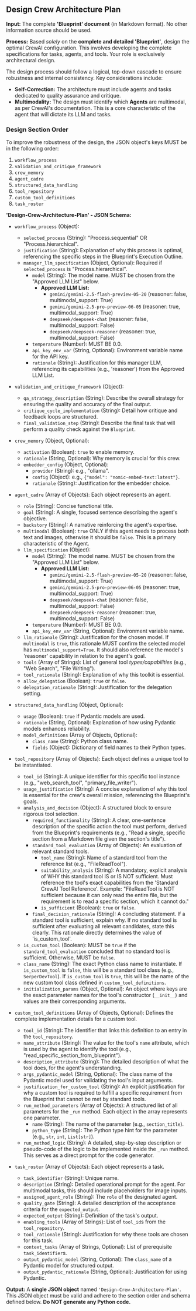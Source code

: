## Design Crew Architecture Plan

**Input:** The complete **'Blueprint' document** (in Markdown format). No other information source should be used.

**Process:** Based *solely* on the **complete and detailed 'Blueprint'**, design the optimal CrewAI configuration. This involves developing the complete specifications for tasks, agents, and tools. Your role is exclusively architectural design.

The design process should follow a logical, top-down cascade to ensure robustness and internal consistency. Key considerations include:
* **Self-Correction:** The architecture must include agents and tasks dedicated to quality assurance and critique.
* **Multimodality:** The design must identify which **Agents** are multimodal, as per CrewAI's documentation. This is a core characteristic of the agent that will dictate its LLM and tasks.

### **Design Section Order**

To improve the robustness of the design, the JSON object's keys MUST be in the following order:

1.  `workflow_process`
2.  `validation_and_critique_framework`
3.  `crew_memory`
4.  `agent_cadre`
5.  `structured_data_handling`
6.  `tool_repository`
7.  `custom_tool_definitions`
8.  `task_roster`

**'Design-Crew-Architecture-Plan' - JSON Schema:**

* `workflow_process` (Object):
    * `selected_process` (String): "Process.sequential" OR "Process.hierarchical".
    * `justification` (String): Explanation of why this process is optimal, referencing the specific steps in the Blueprint's Execution Outline.
    * `manager_llm_specification` (Object, Optional): Required if `selected_process` is "Process.hierarchical".
        * `model` (String): The model name. MUST be chosen from the "Approved LLM List" below.
            * **Approved LLM List:**
                * `gemini/gemini-2.5-flash-preview-05-20` (reasoner: false, multimodal_support: True)
                * `gemini/gemini-2.5-pro-preview-06-05` (reasoner: true, multimodal_support: True)
                * `deepseek/deepseek-chat` (reasoner: false, multimodal_support: False)
                * `deepseek/deepseek-reasoner` (reasoner: true, multimodal_support: False)
        * `temperature` (Number): MUST BE 0.0.
        * `api_key_env_var` (String, Optional): Environment variable name for the API key.
        * `rationale` (String): Justification for this manager LLM, referencing its capabilities (e.g., 'reasoner') from the Approved LLM List.

* `validation_and_critique_framework` (Object):
    * `qa_strategy_description` (String): Describe the overall strategy for ensuring the quality and accuracy of the final output.
    * `critique_cycle_implementation` (String): Detail how critique and feedback loops are structured.
    * `final_validation_step` (String): Describe the final task that will perform a quality check against the `Blueprint`.

* `crew_memory` (Object, Optional):
    * `activation` (Boolean): `true` to enable memory.
    * `rationale` (String, Optional): Why memory is crucial for this crew.
    * `embedder_config` (Object, Optional):
        * `provider` (String): e.g., "ollama".
        * `config` (Object): e.g., `{"model": "nomic-embed-text:latest"}`.
        * `rationale` (String): Justification for the embedder choice.

* `agent_cadre` (Array of Objects): Each object represents an agent.
    * `role` (String): Concise functional title.
    * `goal` (String): A single, focused sentence describing the agent's objective.
    * `backstory` (String): A narrative reinforcing the agent's expertise.
    * `multimodal` (Boolean): `true` ONLY if this agent needs to process both text and images, otherwise it should be `false`. This is a primary characteristic of the Agent.
    * `llm_specification` (Object):
        * `model` (String): The model name. MUST be chosen from the "Approved LLM List" below.
            * **Approved LLM List:**
                * `gemini/gemini-2.5-flash-preview-05-20` (reasoner: false, multimodal_support: True)
                * `gemini/gemini-2.5-pro-preview-06-05` (reasoner: true, multimodal_support: True)
                * `deepseek/deepseek-chat` (reasoner: false, multimodal_support: False)
                * `deepseek/deepseek-reasoner` (reasoner: true, multimodal_support: False)
        * `temperature` (Number): MUST BE 0.0.
        * `api_key_env_var` (String, Optional): Environment variable name.
    * `llm_rationale` (String): Justification for the chosen model. If `multimodal` is `true`, this rationale MUST confirm the selected model has `multimodal_support=True`. It should also reference the model's 'reasoner' capability in relation to the agent's goal.
    * `tools` (Array of Strings): List of general tool *types/capabilities* (e.g., "Web Search", "File Writing").
    * `tool_rationale` (String): Explanation of why this toolkit is essential.
    * `allow_delegation` (Boolean): `true` or `false`.
    * `delegation_rationale` (String): Justification for the delegation setting.

* `structured_data_handling` (Object, Optional):
    * `usage` (Boolean): `true` if Pydantic models are used.
    * `rationale` (String, Optional): Explanation of how using Pydantic models enhances reliability.
    * `model_definitions` (Array of Objects, Optional):
        * `class_name` (String): Python class name.
        * `fields` (Object): Dictionary of field names to their Python types.

* `tool_repository` (Array of Objects): Each object defines a unique tool to be instantiated.
    * `tool_id` (String): A unique identifier for this specific tool instance (e.g., "web_search_tool", "primary_file_writer").
    * `usage_justification` (String): A concise explanation of why this tool is essential for the crew's overall mission, referencing the Blueprint's goals.
    * `analysis_and_decision` (Object): A structured block to ensure rigorous tool selection.
        * `required_functionality` (String): A clear, one-sentence description of the specific action the tool must perform, derived from the Blueprint's requirements (e.g., "Read a single, specific section from a Markdown file given the section's title").
        * `standard_tool_evaluation` (Array of Objects): An evaluation of relevant standard tools.
            * `tool_name` (String): Name of a standard tool from the reference list (e.g., "FileReadTool").
            * `suitability_analysis` (String): A mandatory, explicit analysis of WHY this standard tool IS or IS NOT sufficient. Must reference the tool's exact capabilities from the 'Standard CrewAI Tool Reference'. Example: "FileReadTool is NOT sufficient because it can only read the entire file, but the requirement is to read a specific section, which it cannot do."
            * `is_sufficient` (Boolean): `true` or `false`.
        * `final_decision_rationale` (String): A concluding statement. If a standard tool is sufficient, explain why. If no standard tool is sufficient after evaluating all relevant candidates, state this clearly. This rationale directly determines the value of 'is_custom_tool'.
    * `is_custom_tool` (Boolean): MUST be `true` if the `standard_tool_evaluation` concluded that no standard tool is sufficient. Otherwise, MUST be `false`.
    * `class_name` (String): The exact Python class name to instantiate. If `is_custom_tool` is `false`, this will be a standard tool class (e.g., `SerperDevTool`). If `is_custom_tool` is `true`, this will be the name of the new custom tool class defined in `custom_tool_definitions`.
    * `initialization_params` (Object, Optional): An object where keys are the exact parameter names for the tool's constructor (`__init__`) and values are their corresponding arguments.

* `custom_tool_definitions` (Array of Objects, Optional): Defines the complete implementation details for a custom tool.
    * `tool_id` (String): The identifier that links this definition to an entry in the `tool_repository`.
    * `name_attribute` (String): The value for the tool's `name` attribute, which is used by the agent to identify the tool (e.g., "read_specific_section_from_blueprint").
    * `description_attribute` (String): The detailed description of what the tool does, for the agent's understanding.
    * `args_pydantic_model` (String, Optional): The class name of the Pydantic model used for validating the tool's input arguments.
    * `justification_for_custom_tool` (String): An explicit justification for why a custom tool is required to fulfill a specific requirement from the Blueprint that cannot be met by standard tools.
    * `run_method_parameters` (Array of Objects): A structured list of all parameters for the `_run` method. Each object in the array represents one parameter.
        * `name` (String): The name of the parameter (e.g., `section_title`).
        * `python_type` (String): The Python type hint for the parameter (e.g., `str`, `int`, `List[str]`).
    * `run_method_logic` (String): A detailed, step-by-step description or pseudo-code of the logic to be implemented inside the `_run` method. This serves as a direct prompt for the code generator.

* `task_roster` (Array of Objects): Each object represents a task.
    * `task_identifier` (String): Unique name.
    * `description` (String): Detailed operational prompt for the agent. For multimodal tasks, this should include placeholders for image inputs.
    * `assigned_agent_role` (String): The `role` of the designated agent.
    * `quality_gate` (String): A detailed description of the acceptance criteria for the `expected_output`.
    * `expected_output` (String): Definition of the task's output.
    * `enabling_tools` (Array of Strings): List of `tool_id`s from the `tool_repository`.
    * `tool_rationale` (String): Justification for why these tools are chosen for this task.
    * `context_tasks` (Array of Strings, Optional): List of prerequisite `task_identifier`s.
    * `output_pydantic_model` (String, Optional): The `class_name` of a Pydantic model for structured output.
    * `output_pydantic_rationale` (String, Optional): Justification for using Pydantic.


**Output:** A **single JSON object** named `'Design-Crew-Architecture-Plan'`. This JSON object must be valid and adhere to the section order and schema defined below. **Do NOT generate any Python code.**
